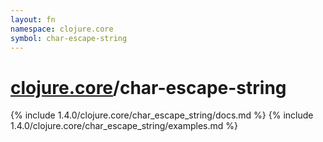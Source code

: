 ```yaml
---
layout: fn
namespace: clojure.core
symbol: char-escape-string
---
```


# [clojure.core](../)/char-escape-string

{% include 1.4.0/clojure.core/char_escape_string/docs.md %}
{% include 1.4.0/clojure.core/char_escape_string/examples.md %}

